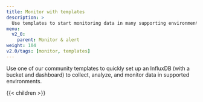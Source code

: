 ```yaml
---
title: Monitor with templates
description: >
  Use templates to start monitoring data in many supporting environments, including AWS Cloudwatch, Redis, Apache, Nginx, and more.
menu:
  v2_0:
    parent: Monitor & alert
weight: 104
v2.0/tags: [monitor, templates]
---
```


Use one of our community templates to quickly set up an InfluxDB (with a bucket and dashboard) to collect, analyze, and monitor data in supported environments.

{{< children >}}
